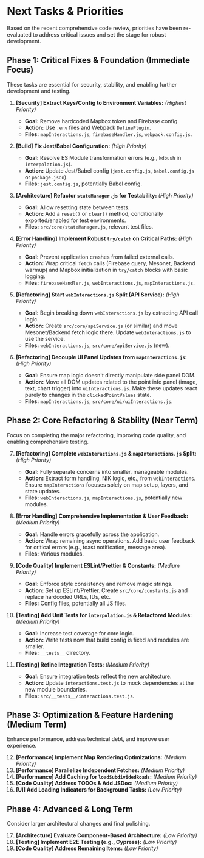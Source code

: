 # Next Tasks & Priorities

Based on the recent comprehensive code review, priorities have been re-evaluated to address critical issues and set the stage for robust development.

## Phase 1: Critical Fixes & Foundation (Immediate Focus)

These tasks are essential for security, stability, and enabling further development and testing.

1.  **[Security] Extract Keys/Config to Environment Variables:** *(Highest Priority)*
    *   **Goal:** Remove hardcoded Mapbox token and Firebase config.
    *   **Action:** Use `.env` files and Webpack `DefinePlugin`.
    *   **Files:** `mapInteractions.js`, `firebaseHandler.js`, `webpack.config.js`.

2.  **[Build] Fix Jest/Babel Configuration:** *(High Priority)*
    *   **Goal:** Resolve ES Module transformation errors (e.g., `kdbush` in `interpolation.js`).
    *   **Action:** Update Jest/Babel config (`jest.config.js`, `babel.config.js` or `package.json`).
    *   **Files:** `jest.config.js`, potentially Babel config.

3.  **[Architecture] Refactor `stateManager.js` for Testability:** *(High Priority)*
    *   **Goal:** Allow resetting state between tests.
    *   **Action:** Add a `reset()` or `clear()` method, conditionally exported/enabled for test environments.
    *   **Files:** `src/core/stateManager.js`, relevant test files.

4.  **[Error Handling] Implement Robust `try/catch` on Critical Paths:** *(High Priority)*
    *   **Goal:** Prevent application crashes from failed external calls.
    *   **Action:** Wrap critical `fetch` calls (Firebase query, Mesonet, Backend warmup) and Mapbox initialization in `try/catch` blocks with basic logging.
    *   **Files:** `firebaseHandler.js`, `webInteractions.js`, `mapInteractions.js`.

5.  **[Refactoring] Start `webInteractions.js` Split (API Service):** *(High Priority)*
    *   **Goal:** Begin breaking down `webInteractions.js` by extracting API call logic.
    *   **Action:** Create `src/core/apiService.js` (or similar) and move Mesonet/Backend fetch logic there. Update `webInteractions.js` to use the service.
    *   **Files:** `webInteractions.js`, `src/core/apiService.js` (new).

6.  **[Refactoring] Decouple UI Panel Updates from `mapInteractions.js`:** *(High Priority)*
    *   **Goal:** Ensure map logic doesn't directly manipulate side panel DOM.
    *   **Action:** Move all DOM updates related to the point info panel (image, text, chart trigger) into `uiInteractions.js`. Make these updates react purely to changes in the `clickedPointValues` state.
    *   **Files:** `mapInteractions.js`, `src/core/ui/uiInteractions.js`.

## Phase 2: Core Refactoring & Stability (Near Term)

Focus on completing the major refactoring, improving code quality, and enabling comprehensive testing.

7.  **[Refactoring] Complete `webInteractions.js` & `mapInteractions.js` Split:** *(High Priority)*
    *   **Goal:** Fully separate concerns into smaller, manageable modules.
    *   **Action:** Extract form handling, NIK logic, etc., from `webInteractions`. Ensure `mapInteractions` focuses solely on map setup, layers, and state updates.
    *   **Files:** `webInteractions.js`, `mapInteractions.js`, potentially new modules.

8.  **[Error Handling] Comprehensive Implementation & User Feedback:** *(Medium Priority)*
    *   **Goal:** Handle errors gracefully across the application.
    *   **Action:** Wrap remaining async operations. Add basic user feedback for critical errors (e.g., toast notification, message area).
    *   **Files:** Various modules.

9.  **[Code Quality] Implement ESLint/Prettier & Constants:** *(Medium Priority)*
    *   **Goal:** Enforce style consistency and remove magic strings.
    *   **Action:** Set up ESLint/Prettier. Create `src/core/constants.js` and replace hardcoded URLs, IDs, etc.
    *   **Files:** Config files, potentially all JS files.

10. **[Testing] Add Unit Tests for `interpolation.js` & Refactored Modules:** *(Medium Priority)*
    *   **Goal:** Increase test coverage for core logic.
    *   **Action:** Write tests now that build config is fixed and modules are smaller.
    *   **Files:** `__tests__` directory.

11. **[Testing] Refine Integration Tests:** *(Medium Priority)*
    *   **Goal:** Ensure integration tests reflect the new architecture.
    *   **Action:** Update `interactions.test.js` to mock dependencies at the new module boundaries.
    *   **Files:** `src/__tests__/interactions.test.js`.

## Phase 3: Optimization & Feature Hardening (Medium Term)

Enhance performance, address technical debt, and improve user experience.

12. **[Performance] Implement Map Rendering Optimizations:** *(Medium Priority)*
13. **[Performance] Parallelize Independent Fetches:** *(Medium Priority)*
14. **[Performance] Add Caching for `loadSubdividedRoads`:** *(Medium Priority)*
15. **[Code Quality] Address TODOs & Add JSDoc:** *(Medium Priority)*
16. **[UI] Add Loading Indicators for Background Tasks:** *(Low Priority)*

## Phase 4: Advanced & Long Term

Consider larger architectural changes and final polishing.

17. **[Architecture] Evaluate Component-Based Architecture:** *(Low Priority)*
18. **[Testing] Implement E2E Testing (e.g., Cypress):** *(Low Priority)*
19. **[Code Quality] Address Remaining Items:** *(Low Priority)* 